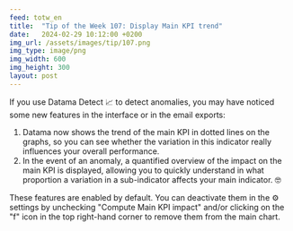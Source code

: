 ```yaml
---
feed: totw_en
title:  "Tip of the Week 107: Display Main KPI trend"
date:   2024-02-29 10:12:00 +0200
img_url: /assets/images/tip/107.png
img_type: image/png
img_width: 600
img_height: 300
layout: post
---
```



If you use Datama Detect 📈 to detect anomalies, you may have noticed some new features in the interface or in the email exports:
1. Datama now shows the trend of the main KPI in dotted lines on the graphs, so you can see whether the variation in this indicator really influences your overall performance.
2. In the event of an anomaly, a quantified overview of the impact on the main KPI is displayed, allowing you to quickly understand in what proportion a variation in a sub-indicator affects your main indicator. 🤓  

These features are enabled by default. You can deactivate them in the ⚙️ settings by unchecking "Compute Main KPI impact" and/or clicking on the "f" icon in the top right-hand corner to remove them from the main chart.
